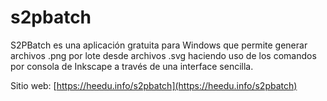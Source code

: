 # s2pbatch
S2PBatch es una aplicación gratuita para Windows que permite generar archivos .png por lote desde archivos .svg haciendo uso de los comandos por consola de Inkscape a través de una interface sencilla.

Sitio web: [https://heedu.info/s2pbatch](https://heedu.info/s2pbatch)
